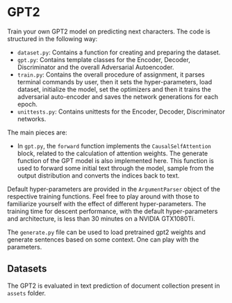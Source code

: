 # GPT2

Train your own GPT2 model on predicting next characters. The code is structured in the following way:
* `dataset.py`: Contains a function for creating and preparing the dataset.
* `gpt.py`: Contains template classes for the Encoder, Decoder, Discriminator and the overall Adversarial Autoencoder.
* `train.py`: Contains the overall procedure of assignment, it parses terminal commands by user, then it sets the hyper-parameters, load dataset, initialize the model, set the optimizers and then
  it trains the adversarial auto-encoder and saves the network generations for each epoch.   
* `unittests.py`: Contains unittests for the Encoder, Decoder, Discriminator networks. 

The main pieces are:
* In `gpt.py`, the `forward` function implements the `CausalSelfAttention` block, related to the calculation of attention weights. The generate function of the GPT model is also implemented here. This function is used to forward some initial text through the model, sample from the output distribution and converts the indices back to text.
  
Default hyper-parameters are provided in the `ArgumentParser` object of the respective training functions. Feel free to play around with those to familiarize yourself with the effect of different hyper-parameters. 
The training time for descent performance, with the default hyper-parameters and architecture, is less than 30 minutes on a NVIDIA GTX1080Ti.

The `generate.py` file can be used to load pretrained gpt2 weights and generate sentences based on some context. One can play with the parameters.

## Datasets
The GPT2 is evaluated in text prediction of document collection present in `assets` folder.
